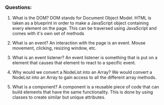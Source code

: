 ### Questions:

1. What is the DOM?
   DOM stands for Document Object Model. HTML is taken as a blueprint in order to make a JavaScript object containing every element on the page. This can be traversed using JavaScript and comes with it's own set of methods

2. What is an event?
   An interaction with the page is an event. Mouse movement, clicking, resizing window, etc.

3. What is an event listener?
   An event listener is something that is put on a element that causes that element to react to a specific event.

4. Why would we convert a NodeList into an Array?
   We would convert a NodeList into an Array to gain access to all the different array methods.

5. What is a component?
   A component is a reusable piece of code that can build elements that have the same functionality. This is done by using classes to create similar but unique attributes.
